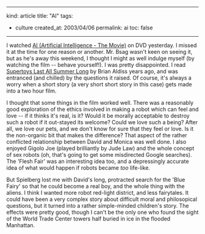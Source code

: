 -----
kind: article
title: "AI"
tags:
- culture
created_at: 2003/04/06
permalink: ai
toc: false
-----

<p>I watched <a href="http://aimovie.warnerbros.com/">AI (Artificial Intelligence - The Movie)</a> on DVD yesterday. I missed it at the time for one reason or another. Mr. Bsag wasn't keen on seeing it, but as he's away this weekend, I thought I might as well indulge myself (by watching the film -- behave yourself!). I was pretty disappointed. I read <a href="http://www.bitterpill.org/stlasl.html">Supertoys Last All Summer Long</a> by Brian Aldiss years ago, and was entranced (and chilled) by the questions it raised. Of course, it's always a worry when a short story (a very short short story in this case) gets made into a two hour film.</p>

<p>I thought that some things in the film worked well. There was a reasonably good exploration of the ethics involved in making a robot which can feel and love -- if it thinks it's real, is it? Would it be morally acceptable to destroy such a robot if it out-stayed its welcome? Could we love such a being? After all, we love our pets, and we don't know for sure that they feel or love. Is it the non-organic bit that makes the difference? That aspect of the rather conflicted relationship between David and Monica was well done. I also enjoyed Gigolo Joe (played brilliantly by Jude Law) and the whole concept of sex robots (oh, that's going to get some misdirected Google searches). The 'Flesh Fair' was an interesting idea too, and a depressingly accurate idea of what would happen if robots became <em>too</em> life-like.</p>

<p>But Spielberg lost me with David's long, protracted search for the 'Blue Fairy' so that he could become a real boy, and the whole thing with the aliens. I think I wanted more robot red-light district, and less fairytales. It could have been a very complex story about difficult moral and philosopical questions, but it turned into a rather simple-minded children's story. The effects were pretty good, though I can't be the only one who found the sight of the World Trade Center towers half buried in ice in the flooded Manhattan.</p>
